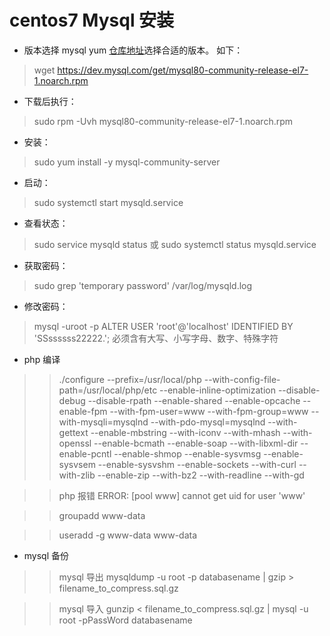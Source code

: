 # centos7 Mysql 安装

* 版本选择
mysql yum [仓库地址](http://dev.mysql.com/downloads/repo/yum/)选择合适的版本。
如下： 
> wget https://dev.mysql.com/get/mysql80-community-release-el7-1.noarch.rpm 
* 下载后执行：
> sudo rpm -Uvh mysql80-community-release-el7-1.noarch.rpm
* 安装：
> sudo yum install -y mysql-community-server
* 启动：
> sudo systemctl start mysqld.service
* 查看状态：
> sudo service mysqld status 或 sudo systemctl status mysqld.service
* 获取密码：
> sudo grep 'temporary password' /var/log/mysqld.log
* 修改密码：
> mysql -uroot -p
> ALTER USER 'root'@'localhost' IDENTIFIED BY 'SSssssss22222.';
> 必须含有大写、小写字母、数字、特殊字符

* php 编译

>> ./configure --prefix=/usr/local/php --with-config-file-path=/usr/local/php/etc --enable-inline-optimization --disable-debug --disable-rpath --enable-shared --enable-opcache --enable-fpm --with-fpm-user=www --with-fpm-group=www --with-mysqli=mysqlnd --with-pdo-mysql=mysqlnd --with-gettext --enable-mbstring --with-iconv --with-mhash --with-openssl --enable-bcmath --enable-soap --with-libxml-dir --enable-pcntl --enable-shmop --enable-sysvmsg --enable-sysvsem --enable-sysvshm --enable-sockets --with-curl --with-zlib --enable-zip --with-bz2 --with-readline --with-gd

>> php 报错 ERROR: [pool www] cannot get uid for user 'www'

>> groupadd www-data

>> useradd -g www-data www-data

* mysql 备份

>> mysql 导出 mysqldump -u root -p databasename | gzip > filename_to_compress.sql.gz

>> mysql 导入 gunzip < filename_to_compress.sql.gz  | mysql -u root -pPassWord databasename 
